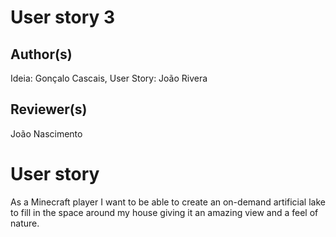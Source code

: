 # User story 3
## Author(s)
Ideia: Gonçalo Cascais, User Story: João Rivera
## Reviewer(s)
João Nascimento
# User story
As a Minecraft player I want to be able to create an on-demand artificial lake to fill in the space around my house giving it an amazing view and a feel of nature. 
